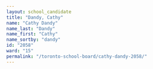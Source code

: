 ```yaml
---
layout: school_candidate
title: "Dandy, Cathy"
name: "Cathy Dandy"
name_last: "Dandy"
name_first: "Cathy"
name_sortby: "dandy"
id: "2058"
ward: "15"
permalink: "/toronto-school-board/cathy-dandy-2058/"
---
```

